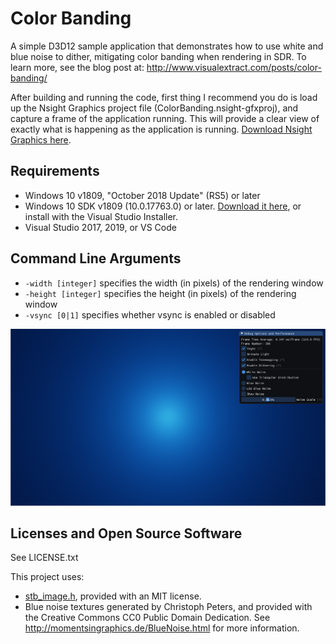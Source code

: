 # Color Banding

A simple D3D12 sample application that demonstrates how to use white and blue noise to dither, mitigating color banding when rendering in SDR. To learn more, see the blog post at: http://www.visualextract.com/posts/color-banding/

After building and running the code, first thing I recommend you do is load up the Nsight Graphics project file (ColorBanding.nsight-gfxproj), and capture a frame of the application running. This will provide a clear view of exactly what is happening as the application is running. [Download Nsight Graphics here](https://developer.nvidia.com/nsight-graphics).

## Requirements

* Windows 10 v1809, "October 2018 Update" (RS5) or later
* Windows 10 SDK v1809 (10.0.17763.0) or later. [Download it here](https://developer.microsoft.com/en-us/windows/downloads/sdk-archive), or install with the Visual Studio Installer.
* Visual Studio 2017, 2019, or VS Code

## Command Line Arguments

* `-width [integer]` specifies the width (in pixels) of the rendering window
* `-height [integer]` specifies the height (in pixels) of the rendering window
* `-vsync [0|1]` specifies whether vsync is enabled or disabled

![Release Mode](https://github.com/acmarrs/ColorBanding/blob/master/ColorBanding.png "Output")

## Licenses and Open Source Software

See LICENSE.txt

This project uses:
* [stb_image.h](https://github.com/nothings/stb/blob/master/stb_image.h), provided with an MIT license.
* Blue noise textures generated by Christoph Peters, and provided with the Creative Commons CC0 Public Domain Dedication. See http://momentsingraphics.de/BlueNoise.html for more information.

